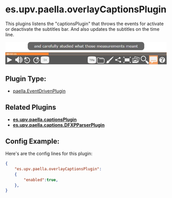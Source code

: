 ---
---

# es.upv.paella.overlayCaptionsPlugin

This plugins listens the "captionsPlugin" that throws the events for activate or deactivate the subtitles bar. And also updates the subtitles on the time line.

![](images/overlayCaptionsPlugin.jpg)

## Plugin Type:
- [paella.EventDrivenPlugin](../developer/plugin_types.md)

## Related Plugins

- [**es.upv.paella.captionsPlugin**](es.upv.paella.captionsPlugin.md)
- [**es.upv.paella.captions.DFXPParserPlugin**](es.upv.paella.captions.DFXPParserPlugin.md)


## Config Example:

Here's are the config lines for this plugin:

```json
{
	"es.upv.paella.overlayCaptionsPlugin":
	{
		"enabled":true,
	},
}
```
